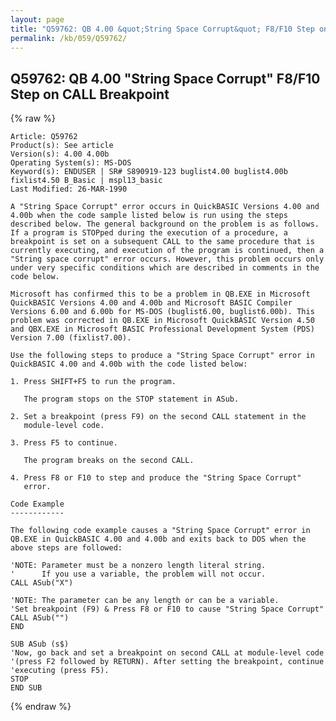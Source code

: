 ```yaml
---
layout: page
title: "Q59762: QB 4.00 &quot;String Space Corrupt&quot; F8/F10 Step on CALL Breakpoint"
permalink: /kb/059/Q59762/
---
```


## Q59762: QB 4.00 &quot;String Space Corrupt&quot; F8/F10 Step on CALL Breakpoint

{% raw %}

	Article: Q59762
	Product(s): See article
	Version(s): 4.00 4.00b
	Operating System(s): MS-DOS
	Keyword(s): ENDUSER | SR# S890919-123 buglist4.00 buglist4.00b fixlist4.50 B_Basic | mspl13_basic
	Last Modified: 26-MAR-1990
	
	A "String Space Corrupt" error occurs in QuickBASIC Versions 4.00 and
	4.00b when the code sample listed below is run using the steps
	described below. The general background on the problem is as follows.
	If a program is STOPped during the execution of a procedure, a
	breakpoint is set on a subsequent CALL to the same procedure that is
	currently executing, and execution of the program is continued, then a
	"String space corrupt" error occurs. However, this problem occurs only
	under very specific conditions which are described in comments in the
	code below.
	
	Microsoft has confirmed this to be a problem in QB.EXE in Microsoft
	QuickBASIC Versions 4.00 and 4.00b and Microsoft BASIC Compiler
	Versions 6.00 and 6.00b for MS-DOS (buglist6.00, buglist6.00b). This
	problem was corrected in QB.EXE in Microsoft QuickBASIC Version 4.50
	and QBX.EXE in Microsoft BASIC Professional Development System (PDS)
	Version 7.00 (fixlist7.00).
	
	Use the following steps to produce a "String Space Corrupt" error in
	QuickBASIC 4.00 and 4.00b with the code listed below:
	
	1. Press SHIFT+F5 to run the program.
	
	   The program stops on the STOP statement in ASub.
	
	2. Set a breakpoint (press F9) on the second CALL statement in the
	   module-level code.
	
	3. Press F5 to continue.
	
	   The program breaks on the second CALL.
	
	4. Press F8 or F10 to step and produce the "String Space Corrupt"
	   error.
	
	Code Example
	------------
	
	The following code example causes a "String Space Corrupt" error in
	QB.EXE in QuickBASIC 4.00 and 4.00b and exits back to DOS when the
	above steps are followed:
	
	'NOTE: Parameter must be a nonzero length literal string.
	'      If you use a variable, the problem will not occur.
	CALL ASub("X")
	
	'NOTE: The parameter can be any length or can be a variable.
	'Set breakpoint (F9) & Press F8 or F10 to cause "String Space Corrupt"
	CALL ASub("")
	END
	
	SUB ASub (s$)
	'Now, go back and set a breakpoint on second CALL at module-level code
	'(press F2 followed by RETURN). After setting the breakpoint, continue
	'executing (press F5).
	STOP
	END SUB

{% endraw %}
